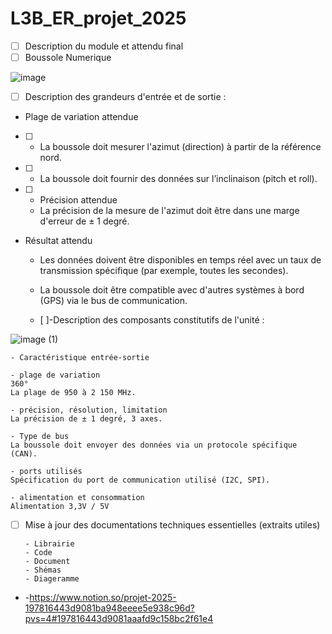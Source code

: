 # L3B_ER_projet_2025
- [ ] Description du module et attendu final
- [ ] Boussole Numerique

![image](https://github.com/user-attachments/assets/73772ac3-c29a-4dd1-940a-bab488e4cb58)

- [ ] Description des grandeurs d'entrée et de sortie :

- Plage de variation attendue
- [ ] - La boussole doit mesurer l'azimut (direction) à partir de la référence nord.
- [ ] - La boussole doit fournir des données sur l’inclinaison (pitch et roll).

- [ ] - Précision attendue
  - La précision de la mesure de l'azimut doit être dans une marge d'erreur de ± 1 degré.
 
- Résultat attendu

  - Les données doivent être disponibles en temps réel avec un taux de transmission spécifique (par exemple, toutes les secondes).

  - La boussole doit être compatible avec d'autres systèmes à bord (GPS) via le bus de communication.
      

  - [ ]-Description des composants constitutifs de l'unité :

![image (1)](https://github.com/user-attachments/assets/581d49aa-7957-4e9b-ab17-d8e5a4e88368) 

    - Caractéristique entrée-sortie 
    
    - plage de variation 
    360°
    La plage de 950 à 2 150 MHz.
    
    - précision, résolution, limitation 
    La précision de ± 1 degré, 3 axes.
    
    - Type de bus 
    La boussole doit envoyer des données via un protocole spécifique (CAN).
    
    - ports utilisés 
    Spécification du port de communication utilisé (I2C, SPI).
  
    - alimentation et consommation 
    Alimentation 3,3V / 5V
    
- [ ] Mise à jour des documentations techniques essentielles (extraits utiles)
      
      - Librairie
      - Code 
      - Document
      - Shémas
      - Diageramme
      
- -https://www.notion.so/projet-2025-197816443d9081ba948eeee5e938c96d?pvs=4#197816443d9081aaafd9c158bc2f61e4
